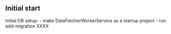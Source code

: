 ﻿## Initial start ##

Initial DB setup:
	- make DataFetcherWorkerService as a startup project
	- run add-migration XXXX